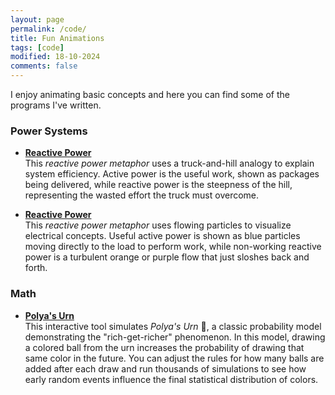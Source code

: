 ```yaml
---
layout: page
permalink: /code/
title: Fun Animations
tags: [code]
modified: 18-10-2024
comments: false
---
```



I enjoy animating basic concepts and here you can find some of the programs I've written.

### Power Systems

* [**Reactive Power**](ReactiveTruck.html)<br>
This *reactive power metaphor* uses a truck-and-hill analogy to explain system efficiency. Active power is the useful work, shown as packages being delivered, while reactive power is the steepness of the hill, representing the wasted effort the truck must overcome.

* [**Reactive Power**](ReactiveParticle.html)<br>
This *reactive power metaphor* uses flowing particles to visualize electrical concepts. Useful active power is shown as blue particles moving directly to the load to perform work, while non-working reactive power is a turbulent orange or purple flow that just sloshes back and forth.

### Math

* [**Polya's Urn**](Polya.html)<br>
This interactive tool simulates *Polya's Urn* 🏺, a classic probability model demonstrating the "rich-get-richer" phenomenon. In this model, drawing a colored ball from the urn increases the probability of drawing that same color in the future. You can adjust the rules for how many balls are added after each draw and run thousands of simulations to see how early random events influence the final statistical distribution of colors.